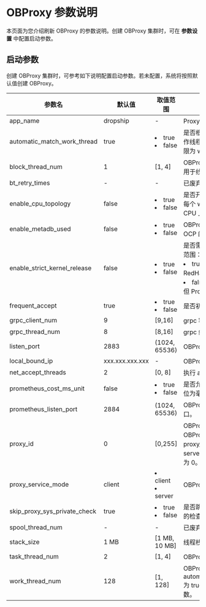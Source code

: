 # OBProxy 参数说明

本页面为您介绍刷新 OBProxy 的参数说明。创建 OBProxy 集群时，可在 **参数设置** 中配置启动参数。

## 启动参数

创建 OBProxy 集群时，可参考如下说明配置启动参数。若未配置，系统将按照默认值创建 OBProxy。

| 参数名 | 默认值| 取值范围|说明|
|---|----|---|----|
| app_name | dropship |-| Proxy 的应用服务名。|
| automatic_match_work_thread  | true| <li>true</li><li> false</li> | 是否根据 CPU 核数自动创建工作线程。如果该选项为 true，上限为 work_thread_num。 |
| block_thread_num| 1 | [1, 4]| OBProxy 阻塞型任务线程数，用于线程初始化。 |
| bt_retry_times  | - | - | 已废弃，后续将从环境中删除。|
| enable_cpu_topology| false| <li>true   </li><li> false</li>  | 是否开启 CPU 亲和，即是否把每个 worker 线程绑定到不同的 CPU 上。|
| enable_metadb_used| false | <li>true   </li><li> false</li>  | OBProxy 运行时是否可访问 OCP 的 MetaDB。|
| enable_strict_kernel_release | false  | <li>true   </li><li> false</li> | 是否需要校验 OS kernel。 取值范围： <li> true：仅 5u/6u/7u 规格的 RedHat 操作系统支持校验。  </li><li> false：不校验 OS kernel，但 Proxy 可能不稳定。</li> |
| frequent_accept| true | <li>true   </li><li> false</li> | 是否初始化 net accept 参数。 |
| grpc_client_num  | 9   | [9,16] | grpc 客户端数。|
| grpc_thread_num | 8 | [8,16] | grpc 线程数。|
| listen_port | 2883 | (1024, 65536) | OBProxy 的监听端口。 |
| local_bound_ip | xxx.xxx.xxx.xxx          | -| OBProxy 的本地 IP。 |
| net_accept_threads | 2 | [0, 8] | 执行 accept 的线程数。 |
| prometheus_cost_ms_unit | false            | <li>true   </li><li> false</li> | 是否允许 prometheus 的成本单位为毫秒，默认为微秒。 |
| prometheus_listen_port  | 2884             | (1024, 65536) | OBProxy prometheus 监听端口。 |
| proxy_id  | 0  | [0,255]| OBProxy 的 ID，用于标识每个 OBProxy。当 proxy_service_mode  配置为 server 时，proxy_id 不可配置为 0。
| proxy_service_mode | client | <li> client </li><li>   server</li>    | OBProxy 的部署和服务模式。|
| skip_proxy_sys_private_check | true | <li> true  </li><li> false  </li>     | 是否跳过 OBProxy 在私有网段的检查。 |
| spool_thread_num | -                | -  | 已废弃，后续将从环境中删除。 |
| stack_size | 1 MB              | [1 MB, 10 MB]  | 线程栈大小，用于创建线程。 |
| task_thread_num | 2 | [1, 4] | OBProxy 任务线程数。|
| work_thread_num  | 128 | [1, 128]| OBProxy 工作线程数。 当 automatic_match_work_thread 为 true 时，表示最大工作线程数。|
